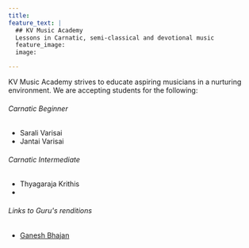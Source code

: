 ```yaml
---
title: 
feature_text: |
  ## KV Music Academy
  Lessons in Carnatic, semi-classical and devotional music
  feature_image:
  image: 

---
```


KV Music Academy strives to educate aspiring musicians in a nurturing environment. We are accepting students for the following:

###### Carnatic Beginner

- Sarali Varisai
- Jantai Varisai


###### Carnatic Intermediate

- Thyagaraja Krithis
- 

###### Links to Guru's renditions
- [Ganesh Bhajan](https://youtu.be/4G8PK2wepaA)

